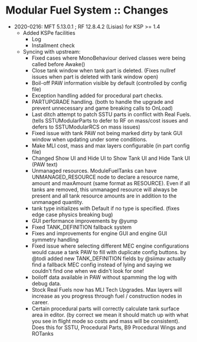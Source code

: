 # Modular Fuel System :: Changes

* 2020-0216: MFT 5.13.0.1 ; RF 12.8.4.2 (Lisias) for KSP >= 1.4
	+ Added KSPe facilities
		- Log
		- Installment check 
	+ Syncing with upstream:
		- Fixed cases where MonoBehaviour derived classes were being called before Awake()
		- Close tank window when tank part is deleted. (Fixes nullref issues when part is deleted with tank window open)
		- Boil-off PAW information visible by default (controlled by config file)
		- Exception handling added for procedural part checks.
		- PARTUPGRADE handling. (both to handle the upgrade and prevent unnecessary and game breaking calls to OnLoad) 
		- Last ditch attempt to patch SSTU parts in conflict with Real Fuels. (tells SSTUModularParts to defer to RF on mass/cost issues and defers to SSTUModularRCS on mass issues) 
		- Fixed issue with tank PAW not being marked dirty by tank GUI window when updating under some conditions.
		- Make MLI cost, mass and max layers configurable (in part config file)
		- Changed Show UI and Hide UI to Show Tank UI and Hide Tank UI (PAW text)
		- Unmanaged resources. ModuleFuelTanks can have UNMANAGED_RESOURCE node to declare a resource name, amount and maxAmount (same format as RESOURCE). Even if all tanks are removed, this unmanaged resource will always be present and all tank resource amounts are in addition to the unmanaged quantity.
		- tank type initializes with Default if no type is specified. (fixes edge case physics breaking bug)
		- GUI performance improvements by @yump
		- Fixed TANK_DEFINITION fallback system
		- Fixes and improvements for engine GUI and engine GUI symmetry handling
		- Fixed issue where selecting different MEC engine configurations would cause a tank PAW to fill with duplicate config buttons. by @todi
added new TANK_DEFINITION fields by @siimav
actually find a fallback MEC config instead of lying and saying we couldn't find one when we didn't look for one!
		- boiloff data available in PAW without spamming the log with debug data.
		- Stock Real Fuels now has MLI Tech Upgrades. Max layers will increase as you progress through fuel / construction nodes in career.
		- Certain procedural parts will correctly calculate tank surface area in editor. (by correct we mean it should match up with what you see in flight mode so costs and mass will be consistent). Does this for SSTU, Procedural Parts, B9 Procedural Wings and ROTanks
